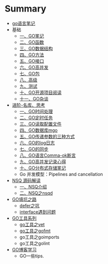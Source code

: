 # Summary

* [go语言笔记](README.md)
* 基础
  * [一、GO笔记](GO.md)
  * [二、GO函数](go_func.md)
  * [三、GO数据结构](go_data.md)
  * [四、GO方法](go_method.md)
  * [五、GO接口](go_interface.md)
  * [六、GO高并发](go_concurence.md)
  * [七、GO包](go_package.md)
  * [八、高级](go_high.md)
  * [九、测试](go_test.md)
  * [十、GO开源项目阅读](go_opensrc.md)
  * [十一、GO杂谈](go_thought.md)
* [进阶-名库、思考](-.md)
  * [一、GO时间处理](go_time.md)
  * [二、GO定时任务](go_cron.md)
  * [三、GO读取配置文件](go_configure.md)
  * [四、GO数据库mgo](go_mgo.md)
  * [五、GO传递参数的三种方式](go_pass_params.md)
  * [六、GO的log日志](go_log.md)
  * [七、GO的同步](go_sync.md)
  * [八、GO语言Comma-ok断言](go_commaok.md)
  * [九、GO高并发记录心得](go_high_con.md)
  * [十、GO分布式存储笔记](go_distribution.md)
  * Go 并发模型：Pipelines and cancellation
* [NSQ 源码解读](nsq.md)
  * [一、NSQ介绍](go_nsq_1.md)
  * [二、NSQ之nsqd](nsq_nsqd.md)
* [GO填坑之路](go.md)
  * [defer之坑](go_trap.md)
  * [interface遇到问题](go_pointer_with_reciever.md)
* [GO工具系列](govet.md)
  * [go工具之vet](govet/govet.md)
  * [go工具之gofmt](govet/gogofmt.md)
  * go工具之goimports
  * go工具之golint
* [GO博客学习](go.md)
  * GO一些tips.

